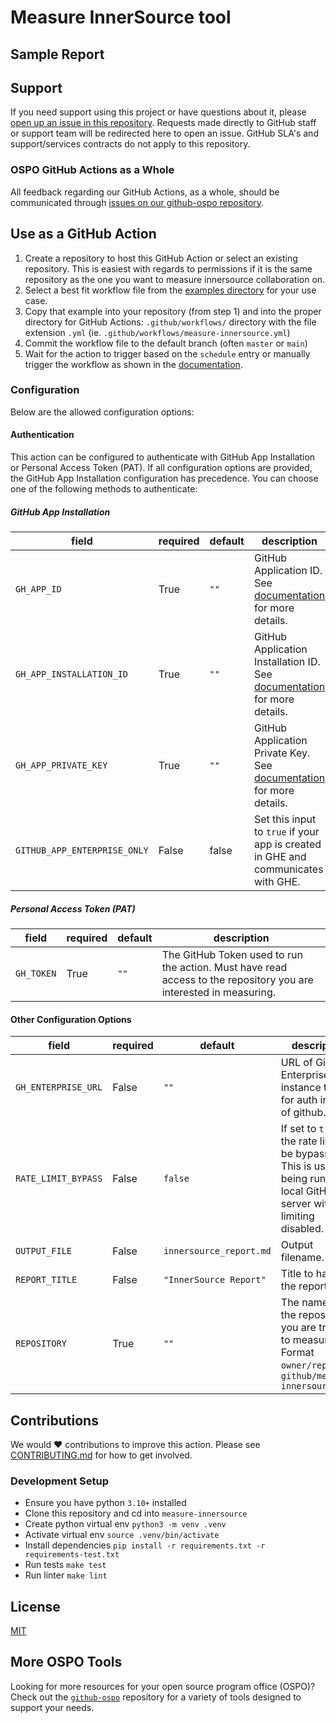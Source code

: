 # Measure InnerSource tool

## Sample Report

## Support

If you need support using this project or have questions about it, please [open up an issue in this repository](https://github.com/github/measure-innersource/issues). Requests made directly to GitHub staff or support team will be redirected here to open an issue. GitHub SLA's and support/services contracts do not apply to this repository.

### OSPO GitHub Actions as a Whole

All feedback regarding our GitHub Actions, as a whole, should be communicated through [issues on our github-ospo repository](https://github.com/github/github-ospo/issues/new).

## Use as a GitHub Action

1. Create a repository to host this GitHub Action or select an existing repository. This is easiest with regards to permissions if it is the same repository as the one you want to measure innersource collaboration on.
2. Select a best fit workflow file from the [examples directory](./docs/example-workflows.md) for your use case.
3. Copy that example into your repository (from step 1) and into the proper directory for GitHub Actions: `.github/workflows/` directory with the file extension `.yml` (ie. `.github/workflows/measure-innersource.yml`)
4. Commit the workflow file to the default branch (often `master` or `main`)
5. Wait for the action to trigger based on the `schedule` entry or manually trigger the workflow as shown in the [documentation](https://docs.github.com/en/actions/using-workflows/manually-running-a-workflow).

### Configuration

Below are the allowed configuration options:

#### Authentication

This action can be configured to authenticate with GitHub App Installation or Personal Access Token (PAT). If all configuration options are provided, the GitHub App Installation configuration has precedence. You can choose one of the following methods to authenticate:

##### GitHub App Installation

| field                        | required | default | description                                                                                                                                                                                             |
| ---------------------------- | -------- | ------- | ------------------------------------------------------------------------------------------------------------------------------------------------------------------------------------------------------- |
| `GH_APP_ID`                  | True     | `""`    | GitHub Application ID. See [documentation](https://docs.github.com/en/apps/creating-github-apps/authenticating-with-a-github-app/about-authentication-with-a-github-app) for more details.              |
| `GH_APP_INSTALLATION_ID`     | True     | `""`    | GitHub Application Installation ID. See [documentation](https://docs.github.com/en/apps/creating-github-apps/authenticating-with-a-github-app/about-authentication-with-a-github-app) for more details. |
| `GH_APP_PRIVATE_KEY`         | True     | `""`    | GitHub Application Private Key. See [documentation](https://docs.github.com/en/apps/creating-github-apps/authenticating-with-a-github-app/about-authentication-with-a-github-app) for more details.     |
| `GITHUB_APP_ENTERPRISE_ONLY` | False    | false   | Set this input to `true` if your app is created in GHE and communicates with GHE.                                                                                                                       |

##### Personal Access Token (PAT)

| field      | required | default | description                                                                                                       |
| ---------- | -------- | ------- | ----------------------------------------------------------------------------------------------------------------- |
| `GH_TOKEN` | True     | `""`    | The GitHub Token used to run the action. Must have read access to the repository you are interested in measuring. |

#### Other Configuration Options

| field               | required | default                 | description                                                                                                                           |
| ------------------- | -------- | ----------------------- | ------------------------------------------------------------------------------------------------------------------------------------- |
| `GH_ENTERPRISE_URL` | False    | `""`                    | URL of GitHub Enterprise instance to use for auth instead of github.com                                                               |
| `RATE_LIMIT_BYPASS` | False    | `false`                 | If set to `true`, the rate limit will be bypassed. This is useful if being run on an local GitHub server with rate limiting disabled. |
| `OUTPUT_FILE`       | False    | `innersource_report.md` | Output filename.                                                                                                                      |
| `REPORT_TITLE`      | False    | `"InnerSource Report"`  | Title to have on the report issue.                                                                                                    |
| `REPOSITORY`        | True    | `""`                     | The name of the repository you are trying to measure. Format `owner/repo` ie. `github/measure-innersource`         |

                                                      
## Contributions

We would ❤️ contributions to improve this action. Please see [CONTRIBUTING.md](./CONTRIBUTING.md) for how to get involved.

### Development Setup

- Ensure you have python `3.10+` installed
- Clone this repository and cd into `measure-innersource`
- Create python virtual env
  `python3 -m venv .venv`
- Activate virtual env
  `source .venv/bin/activate`
- Install dependencies
  `pip install -r requirements.txt -r requirements-test.txt`
- Run tests
  `make test`
- Run linter
  `make lint`

## License

[MIT](LICENSE)

## More OSPO Tools

Looking for more resources for your open source program office (OSPO)? Check out the [`github-ospo`](https://github.com/github/github-ospo) repository for a variety of tools designed to support your needs.
